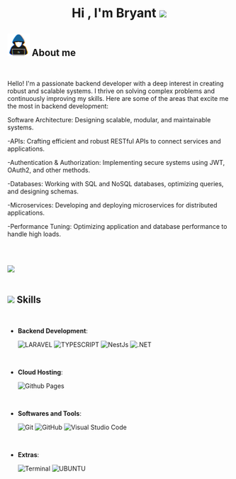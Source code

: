 
<h1 align="center"><b>Hi , I'm Bryant </b><img src="https://media.giphy.com/media/hvRJCLFzcasrR4ia7z/giphy.gif" width="35"></h1>

<p align="center">

</p>




	
## <picture><img src = "https://github.com/0xAbdulKhalid/0xAbdulKhalid/raw/main/assets/mdImages/about_me.gif" width = 50px></picture> **About me**


<br>

Hello! I'm a passionate backend developer with a deep interest in creating robust and scalable systems. I thrive on solving complex problems and continuously improving my skills. Here are some of the areas that excite me the most in backend development:

Software Architecture: Designing scalable, modular, and maintainable systems.

-APIs: Crafting efficient and robust RESTful APIs to connect services and applications.

-Authentication & Authorization: Implementing secure systems using JWT, OAuth2, and other methods.

-Databases: Working with SQL and NoSQL databases, optimizing queries, and designing schemas.

-Microservices: Developing and deploying microservices for distributed applications.

-Performance Tuning: Optimizing application and database performance to handle high loads.


<br><br>

<img src="https://user-images.githubusercontent.com/73097560/115834477-dbab4500-a447-11eb-908a-139a6edaec5c.gif"><br><br>

## <img src="https://media2.giphy.com/media/QssGEmpkyEOhBCb7e1/giphy.gif?cid=ecf05e47a0n3gi1bfqntqmob8g9aid1oyj2wr3ds3mg700bl&rid=giphy.gif" width ="25"><b> Skills</b>
<br>

<p align="center">

- **Backend Development**:
    
    ![LARAVEL](https://img.shields.io/badge/LARAVEL-red?style=flat&logo=laravel&logoColor=white)
    ![TYPESCRIPT](https://img.shields.io/badge/TYPESCRIPT-blue?style=flat&logo=TYPESCRIPT&logoColor=white)
    ![NestJs](https://img.shields.io/badge/NestJs-blue?style=flat&logo=nestjs&logoColor=white)
    ![.NET](https://img.shields.io/badge/.NET-purple?style=flat&logo=.NET&logoColor=white)

<br>   
    

- **Cloud Hosting**:

    ![Github Pages](https://img.shields.io/badge/GitHub%20Pages-%23327FC7.svg?style=for-the-badge&logo=github&logoColor=white)
    
<br>

- **Softwares and Tools**:

    ![Git](https://img.shields.io/badge/git-%23F05033.svg?style=for-the-badge&logo=git&logoColor=white)
    ![GitHub](https://img.shields.io/badge/github-%23121011.svg?style=for-the-badge&logo=github&logoColor=white)
    ![Visual Studio Code](https://img.shields.io/badge/Visual%20Studio%20Code-0078d7.svg?style=for-the-badge&logo=visual-studio-code&logoColor=white)

<br>

- **Extras**:

    ![Terminal](https://img.shields.io/badge/Terminal-%23054020?style=for-the-badge&logo=gnu-bash&logoColor=white)
  ![UBUNTU](https://img.shields.io/badge/UBUNTU-white?style=flat&logo=ubuntu&logoColor=orange&logoWidth=20)


</p>

<br>
<br>

<br>
<br>

<br>
<br>

<br>


